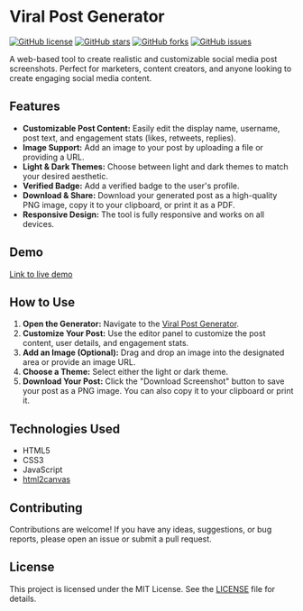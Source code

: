 # Viral Post Generator

[![GitHub license](https://img.shields.io/badge/license-MIT-blue.svg)](https://github.com/andrinoff/viral-posts/blob/main/LICENSE)
[![GitHub stars](https://img.shields.io/github/stars/andrinoff/viral-posts.svg)](https://github.com/andrinoff/viral-posts/stargazers)
[![GitHub forks](https://img.shields.io/github/forks/andrinoff/viral-posts.svg)](https://github.com/andrinoff/viral-posts/network)
[![GitHub issues](https://img.shields.io/github/issues/andrinoff/viral-posts.svg)](https://github.com/andrinoff/viral-posts/issues)

A web-based tool to create realistic and customizable social media post screenshots. Perfect for marketers, content creators, and anyone looking to create engaging social media content.

## Features

*   **Customizable Post Content:** Easily edit the display name, username, post text, and engagement stats (likes, retweets, replies).
*   **Image Support:** Add an image to your post by uploading a file or providing a URL.
*   **Light & Dark Themes:** Choose between light and dark themes to match your desired aesthetic.
*   **Verified Badge:** Add a verified badge to the user's profile.
*   **Download & Share:** Download your generated post as a high-quality PNG image, copy it to your clipboard, or print it as a PDF.
*   **Responsive Design:** The tool is fully responsive and works on all devices.

## Demo

[Link to live demo](https://andrinoff.github.io/viral-posts/)

## How to Use

1.  **Open the Generator:** Navigate to the [Viral Post Generator](https://andrinoff.github.io/viral-posts/).
2.  **Customize Your Post:** Use the editor panel to customize the post content, user details, and engagement stats.
3.  **Add an Image (Optional):** Drag and drop an image into the designated area or provide an image URL.
4.  **Choose a Theme:** Select either the light or dark theme.
5.  **Download Your Post:** Click the "Download Screenshot" button to save your post as a PNG image. You can also copy it to your clipboard or print it.

## Technologies Used

*   HTML5
*   CSS3
*   JavaScript
*   [html2canvas](https://html2canvas.hertzen.com/)

## Contributing

Contributions are welcome! If you have any ideas, suggestions, or bug reports, please open an issue or submit a pull request.

## License

This project is licensed under the MIT License. See the [LICENSE](LICENSE) file for details.
